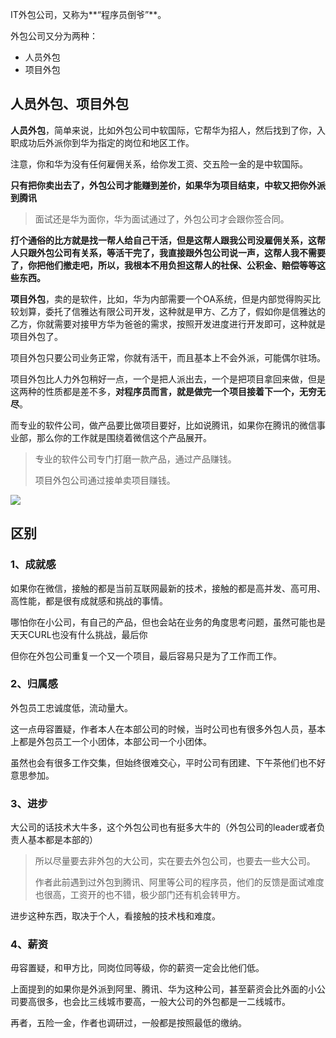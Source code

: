 IT外包公司，又称为**“程序员倒爷”**。

外包公司又分为两种：

- 人员外包
- 项目外包

## 人员外包、项目外包

**人员外包**，简单来说，比如外包公司中软国际，它帮华为招人，然后找到了你，入职成功后外派你到华为指定的岗位和地区工作。

注意，你和华为没有任何雇佣关系，给你发工资、交五险一金的是中软国际。

**只有把你卖出去了，外包公司才能赚到差价，如果华为项目结束，中软又把你外派到腾讯**

> 面试还是华为面你，华为面试通过了，外包公司才会跟你签合同。

**打个通俗的比方就是找一帮人给自己干活，但是这帮人跟我公司没雇佣关系，这帮人只跟外包公司有关系，等活干完了，我直接跟外包公司说一声，这帮人我不需要了，你把他们撤走吧，所以，我根本不用负担这帮人的社保、公积金、赔偿等等这些东西。**



**项目外包**，卖的是软件，比如，华为内部需要一个OA系统，但是内部觉得购买比较划算，委托了信雅达有限公司开发，这种就是甲方、乙方了，假如你是信雅达的乙方，你就需要对接甲方华为爸爸的需求，按照开发进度进行开发即可，这种就是项目外包了。

项目外包只要公司业务正常，你就有活干，而且基本上不会外派，可能偶尔驻场。



项目外包比人力外包稍好一点，一个是把人派出去，一个是把项目拿回来做，但是这两种的性质都是差不多，**对程序员而言，就是做完一个项目接着下一个，无穷无尽**。



而专业的软件公司，做产品要比做项目要好，比如说腾讯，如果你在腾讯的微信事业部，那么你的工作就是围绕着微信这个产品展开。

> 专业的软件公司专门打磨一款产品，通过产品赚钱。
>
> 项目外包公司通过接单卖项目赚钱。

![](https://img-blog.csdnimg.cn/20190519151701905.png)



## 区别

### 1、成就感

如果你在微信，接触的都是当前互联网最新的技术，接触的都是高并发、高可用、高性能，都是很有成就感和挑战的事情。

哪怕你在小公司，有自己的产品，但也会站在业务的角度思考问题，虽然可能也是天天CURL也没有什么挑战，最后你

但你在外包公司重复一个又一个项目，最后容易只是为了工作而工作。



### 2、归属感

外包员工忠诚度低，流动量大。

这一点毋容置疑，作者本人在本部公司的时候，当时公司也有很多外包人员，基本上都是外包员工一个小团体，本部公司一个小团体。

虽然也会有很多工作交集，但始终很难交心，平时公司有团建、下午茶他们也不好意思参加。

### 3、进步

大公司的话技术大牛多，这个外包公司也有挺多大牛的（外包公司的leader或者负责人基本都是本部的）

> 所以尽量要去非外包的大公司，实在要去外包公司，也要去一些大公司。
>
> 作者此前遇到过外包到腾讯、阿里等公司的程序员，他们的反馈是面试难度也很高，工资开的也不错，极少部门还有机会转甲方。

进步这种东西，取决于个人，看接触的技术栈和难度。

### 4、薪资

毋容置疑，和甲方比，同岗位同等级，你的薪资一定会比他们低。

上面提到的如果你是外派到阿里、腾讯、华为这种公司，甚至薪资会比外面的小公司要高很多，也会比三线城市要高，一般大公司的外包都是一二线城市。

再者，五险一金，作者也调研过，一般都是按照最低的缴纳。






